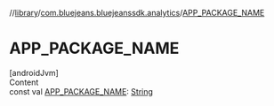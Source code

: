 //[library](../../index.md)/[com.bluejeans.bluejeanssdk.analytics](index.md)/[APP_PACKAGE_NAME](-a-p-p_-p-a-c-k-a-g-e_-n-a-m-e.md)



# APP_PACKAGE_NAME  
[androidJvm]  
Content  
const val [APP_PACKAGE_NAME](-a-p-p_-p-a-c-k-a-g-e_-n-a-m-e.md): [String](https://kotlinlang.org/api/latest/jvm/stdlib/kotlin/-string/index.html)  



